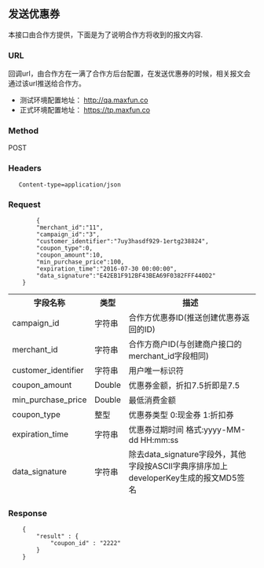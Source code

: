 ## 发送优惠券

本接口由合作方提供，下面是为了说明合作方将收到的报文内容.

### URL
   回调url，由合作方在一满了合作方后台配置，在发送优惠券的时候，相关报文会通过该url推送给合作方。
   * 测试环境配置地址： <a href="http://qa.maxfun.co" target="_blank">http://qa.maxfun.co</a>
   * 正式环境配置地址： <a href='https://tp.maxfun.co' target='_blank'>https://tp.maxfun.co</a>

### Method
   POST

### Headers
```
   Content-type=application/json
```

### Request
```
  		{
		"merchant_id":"11",
		"campaign_id":"3",
		"customer_identifier":"7uy3hasdf929-1ertg238824",
		"coupon_type":0,
		"coupon_amount":10,
		"min_purchase_price":100,
		"expiration_time":"2016-07-30 00:00:00",
		"data_signature":"E42EB1F912BF43BEA69F0382FFF440D2"
	}
```
<table data-tablesaw-sortable>
    <thead>
        <tr>
            <th data-tablesaw-sortable-col data-tablesaw-sortable-default-col>字段名称</th>
            <th data-tablesaw-sortable-col>类型</th>
            <th data-tablesaw-sortable-col>描述</th>
        </tr>
		<tr>
			<td>campaign_id</th>
			<td>字符串</th>
			<td>合作方优惠券ID(推送创建优惠券返回的ID)</th>
		</tr>
		<tr>
		<tr>
			<td>merchant_id</th>
			<td>字符串</th>
			<td>合作方商户ID(与创建商户接口的merchant_id字段相同)</th>
		</tr>
		<tr>
			<td>customer_identifier</th>
			<td>字符串</th>
			<td>用户唯一标识符</th>
		</tr>
		<tr>
				<td>coupon_amount</td>
				<td>Double</td>
				<td>优惠券金额，折扣7.5折即是7.5</td>
		</tr>
		<tr>
				<td>min_purchase_price</td>
				<td>Double</td>
				<td>最低消费金额</td>
		</tr>
		<tr>
				<td>coupon_type</td>
				<td>整型</td>
				<td>优惠券类型 0:现金券 1:折扣券</td>
		</tr>
		<tr>
			<td>expiration_time</th>
			<td>字符串</th>
			<td>优惠券过期时间 格式:yyyy-MM-dd HH:mm:ss</th>
		</tr>
		<tr>
				<td>data_signature</td>
				<td>字符串</td>
				<td>除去data_signature字段外，其他字段按ASCII字典序排序加上developerKey生成的报文MD5签名</td>
		</tr>
    </thead>
<table>


### Response
```
	{
		"result" : {
			"coupon_id" : "2222"
		}
	}
```
